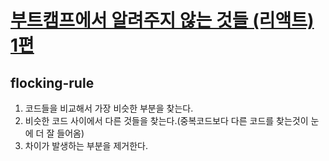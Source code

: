 # [부트캠프에서 알려주지 않는 것들 (리액트) 1편](https://www.inflearn.com/course/%EB%B6%80%ED%8A%B8%EC%BA%A0%ED%94%84-%EC%95%8C%EB%A0%A4%EC%A3%BC%EC%A7%80%EC%95%8A%EB%8A%94%EA%B2%83%EB%93%A4-%EB%A6%AC%EC%95%A1%ED%8A%B8-part1/dashboard)

## flocking-rule

1. 코드들을 비교해서 가장 비슷한 부분을 찾는다.
2. 비슷한 코드 사이에서 다른 것들을 찾는다.(중복코드보다 다른 코드를 찾는것이 눈에 더 잘 들어옴)
3. 차이가 발생하는 부분을 제거한다.
